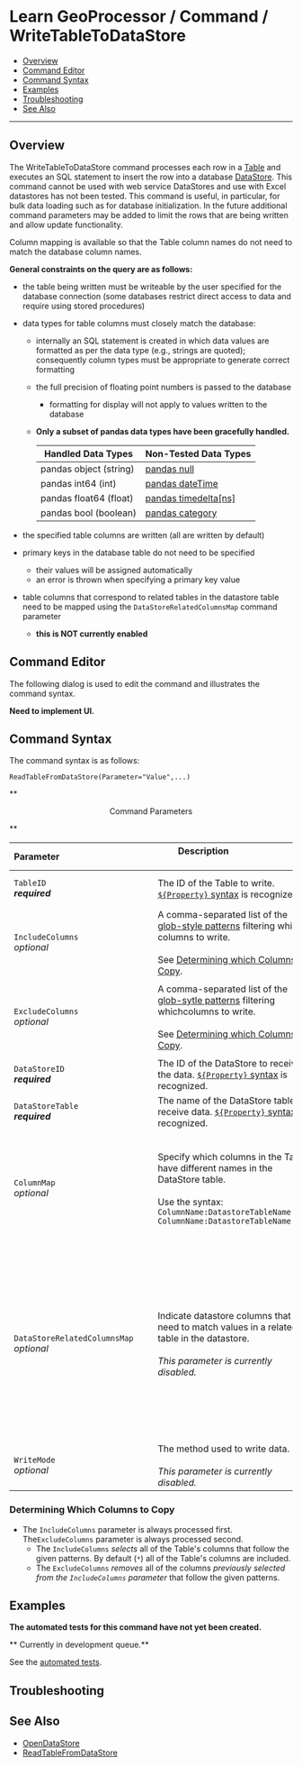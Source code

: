 # Learn GeoProcessor / Command / WriteTableToDataStore #

* [Overview](#overview)
* [Command Editor](#command-editor)
* [Command Syntax](#command-syntax)
* [Examples](#examples)
* [Troubleshooting](#troubleshooting)
* [See Also](#see-also)

-------------------------

## Overview ##

The WriteTableToDataStore command processes each row in a [Table](../../introduction#table) and executes an SQL statement to insert the row into a database [DataStore](../../introduction#datastore). 
This command cannot be used with web service DataStores and use with Excel datastores has not been tested. 
This command is useful, in particular, for bulk data loading such as for database initialization. 
In the future additional command parameters may be added to limit the rows that are being written and allow update functionality.

Column mapping is available so that the Table column names do not need to match the database column names.

**General constraints on the query are as follows:**

- the table being written must be writeable by the user specified for the database connection (some databases restrict direct access to data and require using stored procedures)
- data types for table columns must closely match the database:
	- internally an SQL statement is created in which data values are formatted as per the data type (e.g., strings are quoted);
	consequently column types must be appropriate to generate correct formatting
	- the full precision of floating point numbers is passed to the database 
		- formatting for display will not apply to values written to the database
	- **Only a subset of pandas data types have been gracefully handled.** 
	
		|Handled Data Types|Non-Tested Data Types|
		|-|-|
		|pandas object (string)|[pandas null](https://pandas.pydata.org/pandas-docs/version/0.22.0/missing_data.html#working-with-missing-data)|
		|pandas int64 (int)|[pandas dateTime](http://pbpython.com/pandas_dtypes.html)|
		|pandas float64 (float)|[pandas timedelta[ns]](https://pandas.pydata.org/pandas-docs/version/0.22.0/timedeltas.html)|
		|pandas bool (boolean)|[pandas category](https://pandas.pydata.org/pandas-docs/version/0.22.0/categorical.html)|
		
- the specified table columns are written (all are written by default)
- primary keys in the database table do not need to be specified 
	- their values will be assigned automatically
	- an error is thrown when specifying a primary key value 
- table columns that correspond to related tables in the datastore table need to be mapped using the `DataStoreRelatedColumnsMap` command parameter
	- **this is NOT currently enabled**


## Command Editor ##

The following dialog is used to edit the command and illustrates the command syntax.

**Need to implement UI.**

## Command Syntax ##

The command syntax is as follows:

```text
ReadTableFromDataStore(Parameter="Value",...)
```
**<p style="text-align: center;">
Command Parameters
</p>**

|**Parameter**&nbsp;&nbsp;&nbsp;&nbsp;&nbsp;&nbsp;&nbsp;&nbsp;&nbsp;&nbsp;&nbsp;&nbsp;&nbsp;&nbsp;&nbsp;&nbsp;&nbsp;&nbsp;&nbsp;&nbsp;&nbsp;&nbsp;&nbsp;&nbsp;&nbsp;&nbsp;&nbsp;&nbsp;&nbsp;&nbsp;&nbsp;&nbsp;&nbsp;&nbsp;&nbsp;&nbsp;&nbsp; | **Description** &nbsp;&nbsp;&nbsp;&nbsp;&nbsp;&nbsp;&nbsp;&nbsp;&nbsp;&nbsp;&nbsp;&nbsp;&nbsp;&nbsp;&nbsp;&nbsp;&nbsp;&nbsp;&nbsp;&nbsp;&nbsp;&nbsp;&nbsp;&nbsp; &nbsp;&nbsp;&nbsp;&nbsp;&nbsp;&nbsp;&nbsp;&nbsp;&nbsp;&nbsp;&nbsp;&nbsp;&nbsp;&nbsp;&nbsp;&nbsp;&nbsp;&nbsp;&nbsp;&nbsp;&nbsp;&nbsp;&nbsp;&nbsp;&nbsp;&nbsp;&nbsp;&nbsp;&nbsp;&nbsp;&nbsp;&nbsp;&nbsp; | **Default**|
| --------------|-----------------|----------------- |
|`TableID ` <br> **_required_**|The ID of the Table to write. [`${Property}` syntax](../../introduction/#geoprocessor-properties-property) is recognized. | None - must be specified. |
|`IncludeColumns` <br>*optional*|A comma-separated list of the [glob-style patterns](https://en.wikipedia.org/wiki/Glob_(programming)) filtering which columns to write. <br><br> See [Determining which Columns to Copy](#determining-which-columns-to-copy).|`*` <br><br> All columns are copied.|
|`ExcludeColumns` <br>*optional*|A comma-separated list of the [glob-sytle patterns](https://en.wikipedia.org/wiki/Glob_(programming)) filtering whichcolumns to write. <br><br> See [Determining which Columns to Copy](#determining-which-columns-to-copy).| `'' (empty string)` <br><br> All columns are copied. |  
|`DataStoreID`<br> **_required_**|The ID of the DataStore to receive the data. [`${Property}` syntax](../../introduction/#geoprocessor-properties-property) is recognized. | None - must be specified. |
|`DataStoreTable` <br> **_required_**|The name of the DataStore table to receive data. [`${Property}` syntax](../../introduction/#geoprocessor-properties-property) is recognized. | None - must be specified. |
|`ColumnMap` <br>*optional*|Specify which columns in the Table have different names in the DataStore table. <br><br> Use the syntax: `ColumnName:DatastoreTableName, ColumnName:DatastoreTableName,...`|DataStore table columns names are assumed to match the Table column names.|
|`DataStoreRelatedColumnsMap` <br>*optional*|Indicate datastore columns that need to match values in a related table in the datastore. <br><br> *This parameter is currently disabled.*|DataStore table columns are assumed to match the column names in TableID, with no need to perform reference table value matching.|
|`WriteMode` <br>*optional*|The method used to write data. <br><br>*This parameter is currently disabled.*|None|

### Determining Which Columns to Copy

* The `IncludeColumns` parameter is always processed first. The`ExcludeColumns` parameter is always processed second. 
	* The `IncludeColumns` *selects* all of the Table's columns that follow the given patterns. By default (`*`) all of the Table's columns are included. 
	* The `ExcludeColumns` *removes* all of the columns *previously selected from the `IncludeColumns` parameter* that follow the given patterns. 


## Examples ##

**The automated tests for this command have not yet been created.**

** Currently in development queue.**

See the [automated tests](https://github.com/OpenWaterFoundation/owf-app-geoprocessor-python-test/tree/master/test/commands/WriteTableToDataStore).

## Troubleshooting ##

## See Also ##

* [OpenDataStore](../OpenDataStore/OpenDataStore.md)
* [ReadTableFromDataStore](../ReadTableFromDataStore/ReadTableFromDataStore.md)


